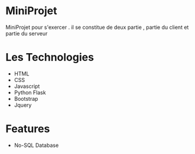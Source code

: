 # MiniProjet

MiniProjet pour s'exercer . il se constitue de deux partie , partie du client et partie du serveur

# Les Technologies

- HTML
- CSS
- Javascript
- Python Flask
- Bootstrap
- Jquery

# Features

- No-SQL Database
